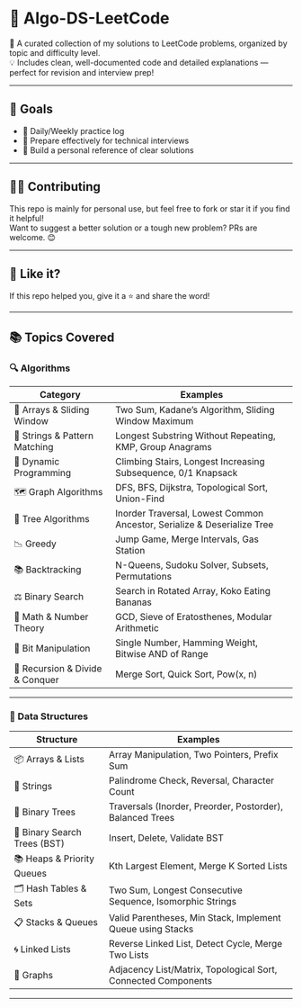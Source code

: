 # 📘 Algo-DS-LeetCode

🎯 A curated collection of my solutions to LeetCode problems, organized by topic and difficulty level.  
💡 Includes clean, well-documented code and detailed explanations — perfect for revision and interview prep!

---

## 🧭 Goals

- 🔄 Daily/Weekly practice log  
- 🧪 Prepare effectively for technical interviews  
- 🧰 Build a personal reference of clear solutions  

---

## 🧑‍💻 Contributing

This repo is mainly for personal use, but feel free to fork or star it if you find it helpful!  
Want to suggest a better solution or a tough new problem? PRs are welcome. 😊

---

## 🌟 Like it?

If this repo helped you, give it a ⭐ and share the word!

---

## 📚 Topics Covered

### 🔍 Algorithms

| Category                     | Examples                                                                 |
|------------------------------|--------------------------------------------------------------------------|
| 🔢 Arrays & Sliding Window   | Two Sum, Kadane’s Algorithm, Sliding Window Maximum                      |
| 🧵 Strings & Pattern Matching| Longest Substring Without Repeating, KMP, Group Anagrams                 |
| 🔁 Dynamic Programming        | Climbing Stairs, Longest Increasing Subsequence, 0/1 Knapsack            |
| 🗺️ Graph Algorithms           | DFS, BFS, Dijkstra, Topological Sort, Union-Find                         |
| 🌲 Tree Algorithms            | Inorder Traversal, Lowest Common Ancestor, Serialize & Deserialize Tree  |
| 📉 Greedy                    | Jump Game, Merge Intervals, Gas Station                                  |
| 📚 Backtracking              | N-Queens, Sudoku Solver, Subsets, Permutations                           |
| ⚖️ Binary Search             | Search in Rotated Array, Koko Eating Bananas                             |
| 🧮 Math & Number Theory      | GCD, Sieve of Eratosthenes, Modular Arithmetic                           |
| 🔢 Bit Manipulation          | Single Number, Hamming Weight, Bitwise AND of Range                      |
| 🧊 Recursion & Divide & Conquer | Merge Sort, Quick Sort, Pow(x, n)                                    |

---

### 🧱 Data Structures

| Structure                   | Examples                                                                 |
|-----------------------------|--------------------------------------------------------------------------|
| 📦 Arrays & Lists            | Array Manipulation, Two Pointers, Prefix Sum                            |
| 🧵 Strings                   | Palindrome Check, Reversal, Character Count                              |
| 🌲 Binary Trees              | Traversals (Inorder, Preorder, Postorder), Balanced Trees                |
| 🌳 Binary Search Trees (BST) | Insert, Delete, Validate BST                                            |
| 📚 Heaps & Priority Queues   | Kth Largest Element, Merge K Sorted Lists                               |
| 🗂️ Hash Tables & Sets        | Two Sum, Longest Consecutive Sequence, Isomorphic Strings               |
| 📋 Stacks & Queues           | Valid Parentheses, Min Stack, Implement Queue using Stacks              |
| 🌀 Linked Lists              | Reverse Linked List, Detect Cycle, Merge Two Lists                      |
| 🧭 Graphs                    | Adjacency List/Matrix, Topological Sort, Connected Components           |

---


